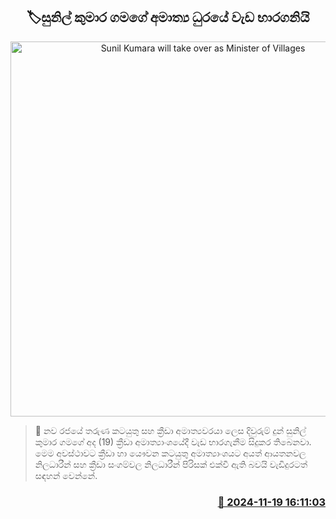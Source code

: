 <p align='center'><b><h2 align='center' title='Sunil Kumara will take over as Minister of Villages'>🏷සුනිල් කුමාර ගමගේ අමාත්‍ය ධුරයේ වැඩ භාරගනියි</h2></b></p>
<p align='center'><img src='https://helakuru.sgp1.cdn.digitaloceanspaces.com/esana/images/lib/sunil-kumara-minister.jpg' width='600' alt='Sunil Kumara will take over as Minister of Villages'></p>

>📝 නව රජයේ තරුණ කටයුතු සහ ක්‍රීඩා අමාත්‍යවරයා ලෙස දිවුරුම් දුන් සුනිල් කුමාර ගමගේ අද (19) ක්‍රීඩා අමාත්‍යාංශයේදී වැඩ භාරගැනීම සිදුකර තිබෙනවා.
මෙම අවස්ථාවට ක්‍රීඩා හා යෞවන කටයුතු අමාත්‍යාංශයට අයත් ආයතනවල නිලධාරීන් සහ ක්‍රීඩා සංගම්වල නිලධාරීන් පිරිසක් එක්වී ඇති බවයි වැඩිදුරටත් සඳහන් වෙන්නේ.


<h3 align='right'><a href='https://www.helakuru.lk/esana/p/105239/'>📅 2024-11-19 16:11:03</a></h3>
